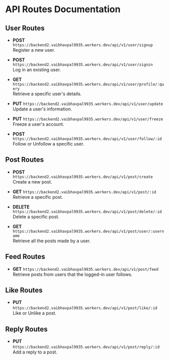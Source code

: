 # API Routes Documentation

## User Routes

- **POST** `https://backend2.vaibhavpal9935.workers.dev/api/v1/user/signup`  
  Register a new user.

- **POST** `https://backend2.vaibhavpal9935.workers.dev/api/v1/user/signin`  
  Log in an existing user.

- **GET** `https://backend2.vaibhavpal9935.workers.dev/api/v1/user/profile/:query`  
  Retrieve a specific user's details.

- **PUT** `https://backend2.vaibhavpal9935.workers.dev/api/v1/user/update`  
  Update a user's information.

- **PUT** `https://backend2.vaibhavpal9935.workers.dev/api/v1/user/freeze`  
  Freeze a user's account.

- **POST** `https://backend2.vaibhavpal9935.workers.dev/api/v1/user/follow/:id`  
  Follow or Unfollow a specific user.

## Post Routes

- **POST** `https://backend2.vaibhavpal9935.workers.dev/api/v1/post/create`  
  Create a new post.

- **GET** `https://backend2.vaibhavpal9935.workers.dev/api/v1/post/:id`  
  Retrieve a specific post.

- **DELETE** `https://backend2.vaibhavpal9935.workers.dev/api/v1/post/delete/:id`  
  Delete a specific post.

- **GET** `https://backend2.vaibhavpal9935.workers.dev/api/v1/post/user/:username`  
  Retrieve all the posts made by a user.

  
## Feed Routes

- **GET** `https://backend2.vaibhavpal9935.workers.dev/api/v1/post/feed`  
  Retrieve posts from users that the logged-in user follows.

## Like Routes

- **PUT** `https://backend2.vaibhavpal9935.workers.dev/api/v1/post/like/:id`  
  Like or Unlike a post.

## Reply Routes

- **PUT** `https://backend2.vaibhavpal9935.workers.dev/api/v1/post/reply/:id`  
  Add a reply to a post.





